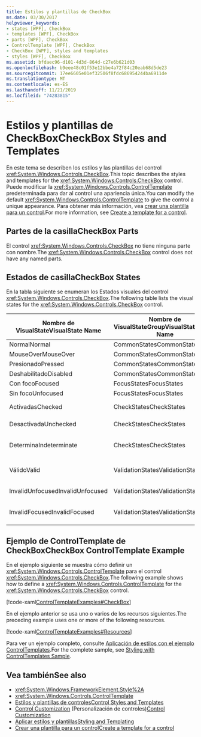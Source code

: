 ```yaml
---
title: Estilos y plantillas de CheckBox
ms.date: 03/30/2017
helpviewer_keywords:
- states [WPF], CheckBox
- templates [WPF], CheckBox
- parts [WPF], CheckBox
- ControlTemplate [WPF], CheckBox
- CheckBox [WPF], styles and templates
- styles [WPF], CheckBox
ms.assetid: bfdaec96-d101-4d3d-864d-c27e6b621d03
ms.openlocfilehash: b9eee48c01f53e12bbe4a72f84c20eab68d5de23
ms.sourcegitcommit: 17ee6605e01ef32506f8fdc686954244ba6911de
ms.translationtype: MT
ms.contentlocale: es-ES
ms.lasthandoff: 11/21/2019
ms.locfileid: "74283815"
---
```

# <a name="checkbox-styles-and-templates"></a><span data-ttu-id="90220-102">Estilos y plantillas de CheckBox</span><span class="sxs-lookup"><span data-stu-id="90220-102">CheckBox Styles and Templates</span></span>
<span data-ttu-id="90220-103">En este tema se describen los estilos y las plantillas del control <xref:System.Windows.Controls.CheckBox>.</span><span class="sxs-lookup"><span data-stu-id="90220-103">This topic describes the styles and templates for the <xref:System.Windows.Controls.CheckBox> control.</span></span> <span data-ttu-id="90220-104">Puede modificar la <xref:System.Windows.Controls.ControlTemplate> predeterminada para dar al control una apariencia única.</span><span class="sxs-lookup"><span data-stu-id="90220-104">You can modify the default <xref:System.Windows.Controls.ControlTemplate> to give the control a unique appearance.</span></span> <span data-ttu-id="90220-105">Para obtener más información, vea [crear una plantilla para un control](../../../desktop-wpf/themes/how-to-create-apply-template.md).</span><span class="sxs-lookup"><span data-stu-id="90220-105">For more information, see [Create a template for a control](../../../desktop-wpf/themes/how-to-create-apply-template.md).</span></span>  
  
## <a name="checkbox-parts"></a><span data-ttu-id="90220-106">Partes de la casilla</span><span class="sxs-lookup"><span data-stu-id="90220-106">CheckBox Parts</span></span>  
 <span data-ttu-id="90220-107">El control <xref:System.Windows.Controls.CheckBox> no tiene ninguna parte con nombre.</span><span class="sxs-lookup"><span data-stu-id="90220-107">The <xref:System.Windows.Controls.CheckBox> control does not have any named parts.</span></span>  
  
## <a name="checkbox-states"></a><span data-ttu-id="90220-108">Estados de casilla</span><span class="sxs-lookup"><span data-stu-id="90220-108">CheckBox States</span></span>  
 <span data-ttu-id="90220-109">En la tabla siguiente se enumeran los Estados visuales del control <xref:System.Windows.Controls.CheckBox>.</span><span class="sxs-lookup"><span data-stu-id="90220-109">The following table lists the visual states for the <xref:System.Windows.Controls.CheckBox> control.</span></span>  
  
|<span data-ttu-id="90220-110">Nombre de VisualState</span><span class="sxs-lookup"><span data-stu-id="90220-110">VisualState Name</span></span>|<span data-ttu-id="90220-111">Nombre de VisualStateGroup</span><span class="sxs-lookup"><span data-stu-id="90220-111">VisualStateGroup Name</span></span>|<span data-ttu-id="90220-112">Descripción</span><span class="sxs-lookup"><span data-stu-id="90220-112">Description</span></span>|  
|----------------------|---------------------------|-----------------|  
|<span data-ttu-id="90220-113">Normal</span><span class="sxs-lookup"><span data-stu-id="90220-113">Normal</span></span>|<span data-ttu-id="90220-114">CommonStates</span><span class="sxs-lookup"><span data-stu-id="90220-114">CommonStates</span></span>|<span data-ttu-id="90220-115">El estado predeterminado.</span><span class="sxs-lookup"><span data-stu-id="90220-115">The default state.</span></span>|  
|<span data-ttu-id="90220-116">MouseOver</span><span class="sxs-lookup"><span data-stu-id="90220-116">MouseOver</span></span>|<span data-ttu-id="90220-117">CommonStates</span><span class="sxs-lookup"><span data-stu-id="90220-117">CommonStates</span></span>|<span data-ttu-id="90220-118">El puntero del mouse se coloca sobre el control.</span><span class="sxs-lookup"><span data-stu-id="90220-118">The mouse pointer is positioned over the control.</span></span>|  
|<span data-ttu-id="90220-119">Presionado</span><span class="sxs-lookup"><span data-stu-id="90220-119">Pressed</span></span>|<span data-ttu-id="90220-120">CommonStates</span><span class="sxs-lookup"><span data-stu-id="90220-120">CommonStates</span></span>|<span data-ttu-id="90220-121">El control está presionado.</span><span class="sxs-lookup"><span data-stu-id="90220-121">The control is pressed.</span></span>|  
|<span data-ttu-id="90220-122">Deshabilitado</span><span class="sxs-lookup"><span data-stu-id="90220-122">Disabled</span></span>|<span data-ttu-id="90220-123">CommonStates</span><span class="sxs-lookup"><span data-stu-id="90220-123">CommonStates</span></span>|<span data-ttu-id="90220-124">El control está deshabilitado.</span><span class="sxs-lookup"><span data-stu-id="90220-124">The control is disabled.</span></span>|  
|<span data-ttu-id="90220-125">Con foco</span><span class="sxs-lookup"><span data-stu-id="90220-125">Focused</span></span>|<span data-ttu-id="90220-126">FocusStates</span><span class="sxs-lookup"><span data-stu-id="90220-126">FocusStates</span></span>|<span data-ttu-id="90220-127">El control tiene el foco.</span><span class="sxs-lookup"><span data-stu-id="90220-127">The control has focus.</span></span>|  
|<span data-ttu-id="90220-128">Sin foco</span><span class="sxs-lookup"><span data-stu-id="90220-128">Unfocused</span></span>|<span data-ttu-id="90220-129">FocusStates</span><span class="sxs-lookup"><span data-stu-id="90220-129">FocusStates</span></span>|<span data-ttu-id="90220-130">El control no tiene el foco.</span><span class="sxs-lookup"><span data-stu-id="90220-130">The control does not have focus.</span></span>|  
|<span data-ttu-id="90220-131">Activadas</span><span class="sxs-lookup"><span data-stu-id="90220-131">Checked</span></span>|<span data-ttu-id="90220-132">CheckStates</span><span class="sxs-lookup"><span data-stu-id="90220-132">CheckStates</span></span>|<span data-ttu-id="90220-133"><xref:System.Windows.Controls.Primitives.ToggleButton.IsChecked%2A> es `true`.</span><span class="sxs-lookup"><span data-stu-id="90220-133"><xref:System.Windows.Controls.Primitives.ToggleButton.IsChecked%2A> is `true`.</span></span>|  
|<span data-ttu-id="90220-134">Desactivada</span><span class="sxs-lookup"><span data-stu-id="90220-134">Unchecked</span></span>|<span data-ttu-id="90220-135">CheckStates</span><span class="sxs-lookup"><span data-stu-id="90220-135">CheckStates</span></span>|<span data-ttu-id="90220-136"><xref:System.Windows.Controls.Primitives.ToggleButton.IsChecked%2A> es `false`.</span><span class="sxs-lookup"><span data-stu-id="90220-136"><xref:System.Windows.Controls.Primitives.ToggleButton.IsChecked%2A> is `false`.</span></span>|  
|<span data-ttu-id="90220-137">Determina</span><span class="sxs-lookup"><span data-stu-id="90220-137">Indeterminate</span></span>|<span data-ttu-id="90220-138">CheckStates</span><span class="sxs-lookup"><span data-stu-id="90220-138">CheckStates</span></span>|<span data-ttu-id="90220-139"><xref:System.Windows.Controls.Primitives.ToggleButton.IsThreeState%2A> es `true`y se `null`<xref:System.Windows.Controls.Primitives.ToggleButton.IsChecked%2A>.</span><span class="sxs-lookup"><span data-stu-id="90220-139"><xref:System.Windows.Controls.Primitives.ToggleButton.IsThreeState%2A> is `true`, and <xref:System.Windows.Controls.Primitives.ToggleButton.IsChecked%2A> is `null`.</span></span>|  
|<span data-ttu-id="90220-140">Válido</span><span class="sxs-lookup"><span data-stu-id="90220-140">Valid</span></span>|<span data-ttu-id="90220-141">ValidationStates</span><span class="sxs-lookup"><span data-stu-id="90220-141">ValidationStates</span></span>|<span data-ttu-id="90220-142">El control utiliza la clase <xref:System.Windows.Controls.Validation> y la propiedad adjunta <xref:System.Windows.Controls.Validation.HasError%2A?displayProperty=nameWithType> es `false`.</span><span class="sxs-lookup"><span data-stu-id="90220-142">The control uses the <xref:System.Windows.Controls.Validation> class and the <xref:System.Windows.Controls.Validation.HasError%2A?displayProperty=nameWithType> attached property is `false`.</span></span>|  
|<span data-ttu-id="90220-143">InvalidUnfocused</span><span class="sxs-lookup"><span data-stu-id="90220-143">InvalidUnfocused</span></span>|<span data-ttu-id="90220-144">ValidationStates</span><span class="sxs-lookup"><span data-stu-id="90220-144">ValidationStates</span></span>|<span data-ttu-id="90220-145">La propiedad adjunta <xref:System.Windows.Controls.Validation.HasError%2A?displayProperty=nameWithType> es `true` tiene el foco.</span><span class="sxs-lookup"><span data-stu-id="90220-145">The <xref:System.Windows.Controls.Validation.HasError%2A?displayProperty=nameWithType> attached property is `true` has the control has focus.</span></span>|  
|<span data-ttu-id="90220-146">InvalidFocused</span><span class="sxs-lookup"><span data-stu-id="90220-146">InvalidFocused</span></span>|<span data-ttu-id="90220-147">ValidationStates</span><span class="sxs-lookup"><span data-stu-id="90220-147">ValidationStates</span></span>|<span data-ttu-id="90220-148">La propiedad adjunta <xref:System.Windows.Controls.Validation.HasError%2A?displayProperty=nameWithType> es `true` tiene el control no tiene el foco.</span><span class="sxs-lookup"><span data-stu-id="90220-148">The <xref:System.Windows.Controls.Validation.HasError%2A?displayProperty=nameWithType> attached property is `true` has the control does not have focus.</span></span>|  
  
## <a name="checkbox-controltemplate-example"></a><span data-ttu-id="90220-149">Ejemplo de ControlTemplate de CheckBox</span><span class="sxs-lookup"><span data-stu-id="90220-149">CheckBox ControlTemplate Example</span></span>  
 <span data-ttu-id="90220-150">En el ejemplo siguiente se muestra cómo definir un <xref:System.Windows.Controls.ControlTemplate> para el control <xref:System.Windows.Controls.CheckBox>.</span><span class="sxs-lookup"><span data-stu-id="90220-150">The following example shows how to define a <xref:System.Windows.Controls.ControlTemplate> for the <xref:System.Windows.Controls.CheckBox> control.</span></span>  
  
 [!code-xaml[ControlTemplateExamples#CheckBox](~/samples/snippets/csharp/VS_Snippets_Wpf/ControlTemplateExamples/CS/resources/checkbox.xaml#checkbox)]  
  
 <span data-ttu-id="90220-151">En el ejemplo anterior se usa uno o varios de los recursos siguientes.</span><span class="sxs-lookup"><span data-stu-id="90220-151">The preceding example uses one or more of the following resources.</span></span>  
  
 [!code-xaml[ControlTemplateExamples#Resources](~/samples/snippets/csharp/VS_Snippets_Wpf/ControlTemplateExamples/CS/resources/shared.xaml#resources)]  
  
 <span data-ttu-id="90220-152">Para ver un ejemplo completo, consulte [Aplicación de estilos con el ejemplo ControlTemplates](https://github.com/Microsoft/WPF-Samples/tree/master/Styles%20&%20Templates/IntroToStylingAndTemplating).</span><span class="sxs-lookup"><span data-stu-id="90220-152">For the complete sample, see [Styling with ControlTemplates Sample](https://github.com/Microsoft/WPF-Samples/tree/master/Styles%20&%20Templates/IntroToStylingAndTemplating).</span></span>  
  
## <a name="see-also"></a><span data-ttu-id="90220-153">Vea también</span><span class="sxs-lookup"><span data-stu-id="90220-153">See also</span></span>

- <xref:System.Windows.FrameworkElement.Style%2A>
- <xref:System.Windows.Controls.ControlTemplate>
- [<span data-ttu-id="90220-154">Estilos y plantillas de controles</span><span class="sxs-lookup"><span data-stu-id="90220-154">Control Styles and Templates</span></span>](control-styles-and-templates.md)
- <span data-ttu-id="90220-155">[Control Customization](control-customization.md) (Personalización de controles)</span><span class="sxs-lookup"><span data-stu-id="90220-155">[Control Customization](control-customization.md)</span></span>
- [<span data-ttu-id="90220-156">Aplicar estilos y plantillas</span><span class="sxs-lookup"><span data-stu-id="90220-156">Styling and Templating</span></span>](../../../desktop-wpf/fundamentals/styles-templates-overview.md)
- [<span data-ttu-id="90220-157">Crear una plantilla para un control</span><span class="sxs-lookup"><span data-stu-id="90220-157">Create a template for a control</span></span>](../../../desktop-wpf/themes/how-to-create-apply-template.md)
